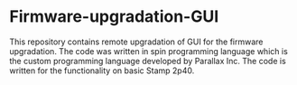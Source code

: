# Firmware-upgradation-GUI
This repository contains remote upgradation of GUI for the firmware upgradation. The code was written in spin programming language which is the custom programming language developed by Parallax Inc. The code is written for the functionality on basic Stamp 2p40.
